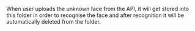 When user uploads the unknown face from the API, it will get stored into this folder in order to recognise the face and after recognition it will be automatically deleted from the folder.